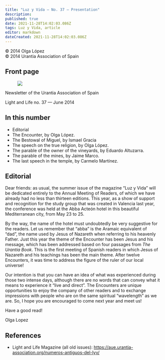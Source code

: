 ```yaml
---
title: "Luz y Vida — No. 37 — Presentation"
description: 
published: true
date: 2021-11-28T14:02:03.086Z
tags: Luz y Vida, article
editor: markdown
dateCreated: 2021-11-28T14:02:03.086Z
---
```


<p class="v-card v-sheet theme--light gray lighten-3 px-2">© 2014 Olga López<br>© 2014 Urantia Association of Spain</p>


## Front page

<figure id="Figure_1" class="image urantiapedia">
<img src="/image/article/Luz_y_Vida/LyV37/01.jpg">
</figure>

Newsletter of the Urantia Association of Spain

Light and Life no. 37 — June 2014

## In this number

- Editorial
- The Encounter, by Olga López.
- The Bestowal of Miguel, by Ismael Gracia
- The speech on the true religion, by Olga López.
- The parable of the owner of the vineyards, by Eduardo Altuzarra.
- The parable of the mines, by Jaime Marco.
- The last speech in the temple, by Carmelo Martínez.


## Editorial

Dear friends: as usual, the summer issue of the magazine “Luz y Vida” will be dedicated entirely to the Annual Meeting of Readers, of which we have already had no less than thirteen editions. This year, as a show of support and recognition for the study group that was created in Valencia last year, the conference was held at the Abba Acteón hotel in this beautiful Mediterranean city, from May 23 to 25.

By the way, the name of the hotel must undoubtedly be very suggestive for the readers. Let us remember that “abba” is the Aramaic equivalent of “dad”, the name used by Jesus of Nazareth when referring to his heavenly Father. Just this year the theme of the Encounter has been Jesus and his message, which has been addressed based on four passages from _The Urantia Book_. This is the first meeting of Spanish readers in which Jesus of Nazareth and his teachings has been the main theme. After twelve Encounters, it was time to address the figure of the ruler of our local universe!

Our intention is that you can have an idea of what was experienced during those two intense days, although there are no words that can convey what it means to experience it “live and direct”. The Encounters are unique opportunities to enjoy the company of other readers and to exchange impressions with people who are on the same spiritual “wavelength” as we are. So, I hope you are encouraged to come next year and meet us!

Have a good read!

Olga Lopez

## References

- Light and Life Magazine (all old issues): https://aue.urantia-association.org/numeros-antiguos-del-lyv/

